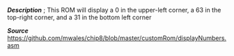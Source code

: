 ***Description***
; This ROM will display a 0 in the upper-left corner, a 63 in the top-right corner, and a 31 in the bottom left corner

***Source***
https://github.com/mwales/chip8/blob/master/customRom/displayNumbers.asm


